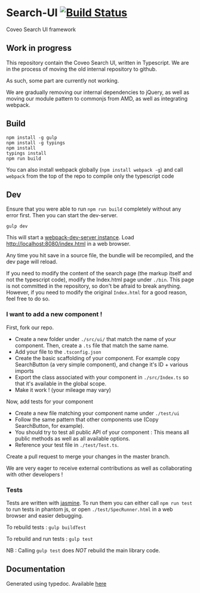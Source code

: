 # Search-UI [![Build Status](https://travis-ci.org/coveo/search-ui.svg?branch=master)](https://travis-ci.org/coveo/search-ui)
Coveo Search UI framework

## Work in progress
This repository contain the Coveo Search UI, written in Typescript. 
We are in the process of moving the old internal repository to github. 

As such, some part are currently not working.

We are gradually removing our internal dependencies to jQuery, as well as moving our module pattern to commonjs from AMD, as well as integrating webpack.

## Build
    npm install -g gulp
    npm install -g typings
    npm install
    typings install
    npm run build

You can also install webpack globally (`npm install webpack -g`) and call `webpack` from the top of the repo to compile only the typescript code

## Dev

Ensure that you were able to run `npm run build` completely without any error first. Then you can start the dev-server.

    gulp dev

This will start a [webpack-dev-server instance](https://webpack.github.io/docs/webpack-dev-server.html).
Load [http://localhost:8080/index.html](http://localhost:8080/index.html) in a web browser.

Any time you hit save in a source file, the bundle will be recompiled, and the dev page will reload.

If you need to modify the content of the search page (the markup itself and not the typescript code), modify the Index.html page under `./bin`. This page is not committed in the repository, so don't be afraid to break anything. However, if you need to modify the original `Index.html` for a good reason, feel free to do so.

### I want to add a new component !

First, fork our repo.

* Create a new folder under `./src/ui/` that match the name of your component. Then, create a `.ts` file that match the same name.
* Add your file to the `.tsconfig.json`
* Create the basic scaffolding of your component. For example copy SearchButton (a very simple component), and change it's ID + various imports
* Export the class associated with your component in `./src/Index.ts` so that it's available in the global scope.
* Make it work ! (your mileage may vary)

Now, add tests for your component
* Create a new file matching your component name under `./test/ui`
* Follow the same pattern that other components use (Copy SearchButton, for example). 
* You should try to test all public API of your component : This means all public methods as well as all available options.
* Reference your test file in `./test/Test.ts`.

Create a pull request to merge your changes in the master branch.

We are very eager to receive external contributions as well as collaborating with other developers !

### Tests

Tests are written with [jasmine](http://jasmine.github.io/2.4/introduction.html). To run them you can either call `npm run test` to run tests in phantom js, or open `./test/SpecRunner.html` in a web browser and easier debugging.

To rebuild tests : `gulp buildTest`

To rebuild and run tests : `gulp test`

NB : Calling `gulp test` does *NOT* rebuild the main library code.

## Documentation
Generated using typedoc. Available [here](https://coveo.github.io/search-ui/)
